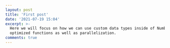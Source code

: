 ```yaml
---
layout: post
title: 'First post'
date: '2021-07-19 15:04'
excerpt: >-
  Here we will focus on how we can use custom data types inside of Numba
  optimized functions as well as parallelization.
comments: true
---
```

